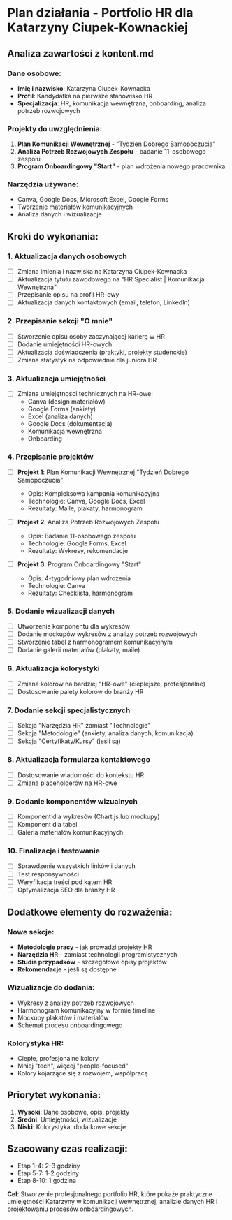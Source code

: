 # Plan działania - Portfolio HR dla Katarzyny Ciupek-Kownackiej

## Analiza zawartości z kontent.md

### Dane osobowe:
- **Imię i nazwisko**: Katarzyna Ciupek-Kownacka
- **Profil**: Kandydatka na pierwsze stanowisko HR
- **Specjalizacja**: HR, komunikacja wewnętrzna, onboarding, analiza potrzeb rozwojowych

### Projekty do uwzględnienia:
1. **Plan Komunikacji Wewnętrznej** - "Tydzień Dobrego Samopoczucia"
2. **Analiza Potrzeb Rozwojowych Zespołu** - badanie 11-osobowego zespołu
3. **Program Onboardingowy "Start"** - plan wdrożenia nowego pracownika

### Narzędzia używane:
- Canva, Google Docs, Microsoft Excel, Google Forms
- Tworzenie materiałów komunikacyjnych
- Analiza danych i wizualizacje

## Kroki do wykonania:

### 1. Aktualizacja danych osobowych
- [ ] Zmiana imienia i nazwiska na Katarzyna Ciupek-Kownacka
- [ ] Aktualizacja tytułu zawodowego na "HR Specialist | Komunikacja Wewnętrzna"
- [ ] Przepisanie opisu na profil HR-owy
- [ ] Aktualizacja danych kontaktowych (email, telefon, LinkedIn)

### 2. Przepisanie sekcji "O mnie"
- [ ] Stworzenie opisu osoby zaczynającej karierę w HR
- [ ] Dodanie umiejętności HR-owych
- [ ] Aktualizacja doświadczenia (praktyki, projekty studenckie)
- [ ] Zmiana statystyk na odpowiednie dla juniora HR

### 3. Aktualizacja umiejętności
- [ ] Zmiana umiejętności technicznych na HR-owe:
  - Canva (design materiałów)
  - Google Forms (ankiety)
  - Excel (analiza danych)
  - Google Docs (dokumentacja)
  - Komunikacja wewnętrzna
  - Onboarding

### 4. Przepisanie projektów
- [ ] **Projekt 1**: Plan Komunikacji Wewnętrznej "Tydzień Dobrego Samopoczucia"
  - Opis: Kompleksowa kampania komunikacyjna
  - Technologie: Canva, Google Docs, Excel
  - Rezultaty: Maile, plakaty, harmonogram
  
- [ ] **Projekt 2**: Analiza Potrzeb Rozwojowych Zespołu
  - Opis: Badanie 11-osobowego zespołu
  - Technologie: Google Forms, Excel
  - Rezultaty: Wykresy, rekomendacje
  
- [ ] **Projekt 3**: Program Onboardingowy "Start"
  - Opis: 4-tygodniowy plan wdrożenia
  - Technologie: Canva
  - Rezultaty: Checklista, harmonogram

### 5. Dodanie wizualizacji danych
- [ ] Utworzenie komponentu dla wykresów
- [ ] Dodanie mockupów wykresów z analizy potrzeb rozwojowych
- [ ] Stworzenie tabel z harmonogramem komunikacyjnym
- [ ] Dodanie galerii materiałów (plakaty, maile)

### 6. Aktualizacja kolorystyki
- [ ] Zmiana kolorów na bardziej "HR-owe" (cieplejsze, profesjonalne)
- [ ] Dostosowanie palety kolorów do branży HR

### 7. Dodanie sekcji specjalistycznych
- [ ] Sekcja "Narzędzia HR" zamiast "Technologie"
- [ ] Sekcja "Metodologie" (ankiety, analiza danych, komunikacja)
- [ ] Sekcja "Certyfikaty/Kursy" (jeśli są)

### 8. Aktualizacja formularza kontaktowego
- [ ] Dostosowanie wiadomości do kontekstu HR
- [ ] Zmiana placeholderów na HR-owe

### 9. Dodanie komponentów wizualnych
- [ ] Komponent dla wykresów (Chart.js lub mockupy)
- [ ] Komponent dla tabel
- [ ] Galeria materiałów komunikacyjnych

### 10. Finalizacja i testowanie
- [ ] Sprawdzenie wszystkich linków i danych
- [ ] Test responsywności
- [ ] Weryfikacja treści pod kątem HR
- [ ] Optymalizacja SEO dla branży HR

## Dodatkowe elementy do rozważenia:

### Nowe sekcje:
- **Metodologie pracy** - jak prowadzi projekty HR
- **Narzędzia HR** - zamiast technologii programistycznych
- **Studia przypadków** - szczegółowe opisy projektów
- **Rekomendacje** - jeśli są dostępne

### Wizualizacje do dodania:
- Wykresy z analizy potrzeb rozwojowych
- Harmonogram komunikacyjny w formie timeline
- Mockupy plakatów i materiałów
- Schemat procesu onboardingowego

### Kolorystyka HR:
- Ciepłe, profesjonalne kolory
- Mniej "tech", więcej "people-focused"
- Kolory kojarzące się z rozwojem, współpracą

## Priorytet wykonania:
1. **Wysoki**: Dane osobowe, opis, projekty
2. **Średni**: Umiejętności, wizualizacje
3. **Niski**: Kolorystyka, dodatkowe sekcje

## Szacowany czas realizacji:
- Etap 1-4: 2-3 godziny
- Etap 5-7: 1-2 godziny  
- Etap 8-10: 1 godzina

**Cel**: Stworzenie profesjonalnego portfolio HR, które pokaże praktyczne umiejętności Katarzyny w komunikacji wewnętrznej, analizie danych HR i projektowaniu procesów onboardingowych. 